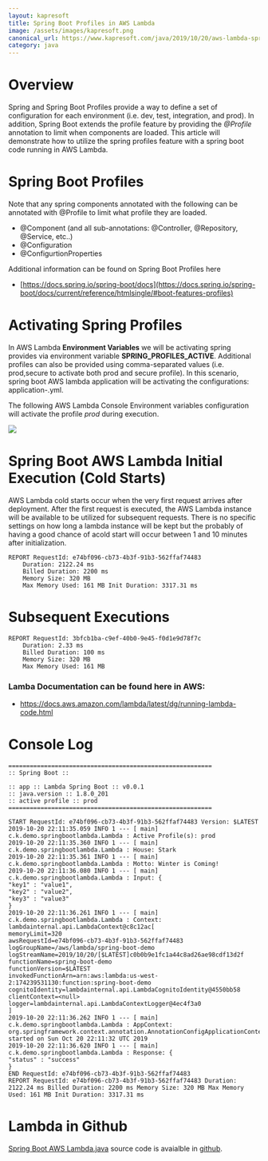 ```yaml
---
layout: kapresoft
title: Spring Boot Profiles in AWS Lambda
image: /assets/images/kapresoft.png
canonical_url: https://www.kapresoft.com/java/2019/10/20/aws-lambda-spring-boot-profiles.html
category: java
---
```


# Overview

Spring and Spring Boot Profiles provide a way to define a set of configuration for each environment (i.e. dev, test, integration, and 
prod).  In addition, Spring Boot extends the profile feature by providing the *@Profile* annotation to limit when components are loaded. 
This article will demonstrate how to utilize the spring profiles feature with a spring boot code running 
in AWS Lambda. 

<!--excerpt-->

# Spring Boot Profiles

Note that any spring components annotated with the following can be annotated with @Profile to limit what profile they are loaded.

- @Component (and all sub-annotations: @Controller, @Repository, @Service, etc..)
- @Configuration
- @ConfigurtionProperties 

Additional information can be found on Spring Boot Profiles here

- [https://docs.spring.io/spring-boot/docs](https://docs.spring.io/spring-boot/docs/current/reference/htmlsingle/#boot-features-profiles)

# Activating Spring Profiles

In AWS Lambda **Environment Variables** we will be activating spring provides via environment variable **SPRING_PROFILES_ACTIVE**.
Additional profiles can also be provided using comma-separated values (i.e. prod,secure to activate both prod and secure profile).
In this scenario, spring boot AWS lambda application will be activating the configurations: application-<profile>.yml.  

The following AWS Lambda Console Environment variables configuration will activate the profile *prod* during execution.

<img src="https://cdngh.kapresoft.com/img/spring-profiles-lambda-env.png"/>

# Spring Boot AWS Lambda Initial Execution (Cold Starts)

AWS Lambda cold starts occur when the very first request arrives after deployment.  After the first request is
executed, the AWS Lambda instance will be available to be utilized for subsequent requests.  There is no specific
settings on how long a lambda instance will be kept but the probably of having a good chance of acold start will
occur between 1 and 10 minutes after initialization.  

```text
REPORT RequestId: e74bf096-cb73-4b3f-91b3-562ffaf74483 
    Duration: 2122.24 ms 
    Billed Duration: 2200 ms 
    Memory Size: 320 MB 
    Max Memory Used: 161 MB Init Duration: 3317.31 ms
```

# Subsequent Executions
```text
REPORT RequestId: 3bfcb1ba-c9ef-40b0-9e45-f0d1e9d78f7c	
    Duration: 2.33 ms	
    Billed Duration: 100 ms	
    Memory Size: 320 MB	
    Max Memory Used: 161 MB
```

### Lamba Documentation can be found here in AWS:

- https://docs.aws.amazon.com/lambda/latest/dg/running-lambda-code.html

# Console Log

```text
=========================================================
:: Spring Boot ::

:: app :: Lambda Spring Boot :: v0.0.1
:: java.version :: 1.8.0_201
:: active profile :: prod
=========================================================

START RequestId: e74bf096-cb73-4b3f-91b3-562ffaf74483 Version: $LATEST
2019-10-20 22:11:35.059 INFO 1 --- [ main] c.k.demo.springbootlambda.Lambda : Active Profile(s): prod
2019-10-20 22:11:35.360 INFO 1 --- [ main] c.k.demo.springbootlambda.Lambda : House: Stark
2019-10-20 22:11:35.361 INFO 1 --- [ main] c.k.demo.springbootlambda.Lambda : Motto: Winter is Coming!
2019-10-20 22:11:36.080 INFO 1 --- [ main] c.k.demo.springbootlambda.Lambda : Input: {
"key1" : "value1",
"key2" : "value2",
"key3" : "value3"
}
2019-10-20 22:11:36.261 INFO 1 --- [ main] c.k.demo.springbootlambda.Lambda : Context: lambdainternal.api.LambdaContext@c8c12ac[
memoryLimit=320
awsRequestId=e74bf096-cb73-4b3f-91b3-562ffaf74483
logGroupName=/aws/lambda/spring-boot-demo
logStreamName=2019/10/20/[$LATEST]c0b0b9e1fc1a44c8ad26ae98cdf13d2f
functionName=spring-boot-demo
functionVersion=$LATEST
invokedFunctionArn=arn:aws:lambda:us-west-2:174239531130:function:spring-boot-demo
cognitoIdentity=lambdainternal.api.LambdaCognitoIdentity@4550bb58
clientContext=<null>
logger=lambdainternal.api.LambdaContextLogger@4ec4f3a0
]
2019-10-20 22:11:36.262 INFO 1 --- [ main] c.k.demo.springbootlambda.Lambda : AppContext: org.springframework.context.annotation.AnnotationConfigApplicationContext@7c30a502, started on Sun Oct 20 22:11:32 UTC 2019
2019-10-20 22:11:36.620 INFO 1 --- [ main] c.k.demo.springbootlambda.Lambda : Response: {
"status" : "success"
}
END RequestId: e74bf096-cb73-4b3f-91b3-562ffaf74483
REPORT RequestId: e74bf096-cb73-4b3f-91b3-562ffaf74483 Duration: 2122.24 ms Billed Duration: 2200 ms Memory Size: 320 MB Max Memory Used: 161 MB Init Duration: 3317.31 ms
```

# Lambda in Github

[Spring Boot AWS Lambda.java](https://github.com/kapresoft/spring-boot-aws-lambda/blob/master/src/main/java/com/kapresoft/demo/springbootlambda/Lambda.java) source code is avaialble 
in [github](https://github.com/kapresoft/spring-boot-aws-lambda).

